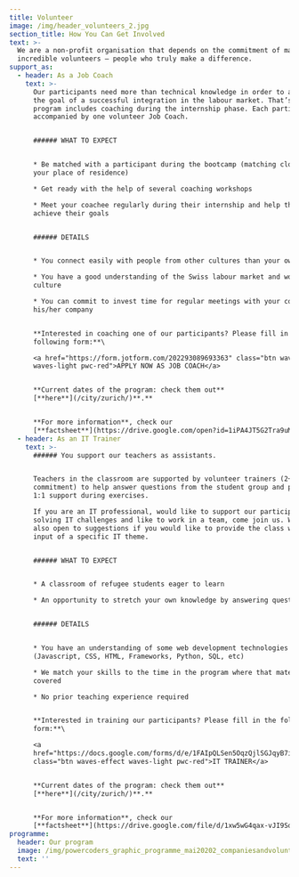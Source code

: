 ```yaml
---
title: Volunteer
image: /img/header_volunteers_2.jpg
section_title: How You Can Get Involved
text: >-
  We are a non-profit organisation that depends on the commitment of many
  incredible volunteers – people who truly make a difference.
support_as:
  - header: As a Job Coach
    text: >-
      Our participants need more than technical knowledge in order to achieve
      the goal of a successful integration in the labour market. That’s why our
      program includes coaching during the internship phase. Each participant is
      accompanied by one volunteer Job Coach.


      ###### WHAT TO EXPECT


      * Be matched with a participant during the bootcamp (matching close to
      your place of residence) 

      * Get ready with the help of several coaching workshops

      * Meet your coachee regularly during their internship and help them
      achieve their goals


      ###### DETAILS


      * You connect easily with people from other cultures than your own

      * You have a good understanding of the Swiss labour market and work
      culture

      * You can commit to invest time for regular meetings with your coachee &
      his/her company


      **Interested in coaching one of our participants? Please fill in the
      following form:**\

      <a href="https://form.jotform.com/202293089693363" class="btn waves-effect
      waves-light pwc-red">APPLY NOW AS JOB COACH</a>


      **Current dates of the program: check them out**
      [**here**](/city/zurich/)**.**


      **For more information**, check our
      [**factsheet**](https://drive.google.com/open?id=1iPA4JT5G2Tra9uMTj-yZvcF_OtN5Hs5O).
  - header: As an IT Trainer
    text: >-
      ###### You support our teachers as assistants.


      Teachers in the classroom are supported by volunteer trainers (2+ half day
      commitment) to help answer questions from the student group and provide
      1:1 support during exercises.

      If you are an IT professional, would like to support our participants
      solving IT challenges and like to work in a team, come join us. We are
      also open to suggestions if you would like to provide the class with an
      input of a specific IT theme. 


      ###### WHAT TO EXPECT


      * A classroom of refugee students eager to learn

      * An opportunity to stretch your own knowledge by answering questions


      ###### DETAILS


      * You have an understanding of some web development technologies
      (Javascript, CSS, HTML, Frameworks, Python, SQL, etc)

      * We match your skills to the time in the program where that material is
      covered

      * No prior teaching experience required


      **Interested in training our participants? Please fill in the following
      form:**\

      <a
      href="https://docs.google.com/forms/d/e/1FAIpQLSen5OqzQjlSGJqyB7iaTx-r1Lxj9Liznp8ELrB0bwgS-WGavQ/viewform"
      class="btn waves-effect waves-light pwc-red">IT TRAINER</a>


      **Current dates of the program: check them out**
      [**here**](/city/zurich/)**.**


      **For more information**, check our
      [**factsheet**](https://drive.google.com/file/d/1xw5wG4qax-vJI9SqbyWJzuPvoiOWacwE/view?usp=sharing).
programme:
  header: Our program
  image: /img/powercoders_graphic_programme_mai20202_companiesandvolunteers.png
  text: ''
---
```


